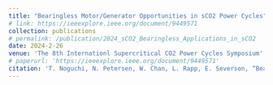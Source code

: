 ```yaml
---
title: "Bearingless Motor/Generator Opportunities in sCO2 Power Cycles"
# link: https://ieeexplore.ieee.org/document/9449571
collection: publications
# permalink: /publication/2024_sCO2_Bearingless_Applications_in_sCO2
date: 2024-2-26
venue: 'The 8th Internationl Supercritical CO2 Power Cycles Symposium'
# paperurl: 'https://ieeexplore.ieee.org/document/9449571'
citation: 'T. Noguchi, N. Petersen, W. Chan, L. Rapp, E. Severson, “Bearingless Motor/Generator Applications in sCO2 Power Cycles,” The 8th Internationl Supercritical CO2 Power Cycles Symposium, San Antonio, TX, USA, 2024'
---
```

